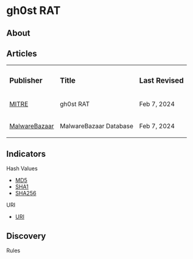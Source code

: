 
# gh0st RAT

## About

## Articles
<table>
  <tr>
    <td>
      <h3>Publisher</h3>
    </td>
    <td>
      <h3>Title</h3>
    </td>
    <td>
      <h3>Last Revised</h3>
    </td>
  </tr>
  <tr>
    <td>
      <a href="https://attack.mitre.org/software/S0032/">MITRE</a>
    </td>
    <td>
      <p>gh0st RAT</p>
    </td>
    <td>
      <p>Feb 7, 2024</p>
    </td>
  </tr>
  <tr>
    <td>
      <a href="https://bazaar.abuse.ch/browse/signature/Gh0stRAT/">MalwareBazaar</a>
    </td>
    <td>
      <p>MalwareBazaar Database</p>
    </td>
    <td>
      <p>Feb 7, 2024</p>
    </td>
  </tr>
</table>

## Indicators
Hash Values
- <a href="https://github.com/PudgyDragon/IOCs/blob/main/All/gh0st%20RAT/samples.md5">MD5</a>
- <a href="https://github.com/PudgyDragon/IOCs/blob/main/All/gh0st%20RAT/samples.sha1">SHA1</a>
- <a href="https://github.com/PudgyDragon/IOCs/blob/main/All/gh0st%20RAT/samples.sha256">SHA256</a>

URI
- <a href="https://github.com/PudgyDragon/IOCs/blob/main/All/gh0st%20RAT/uri.txt">URI</a>

## Discovery
Rules

